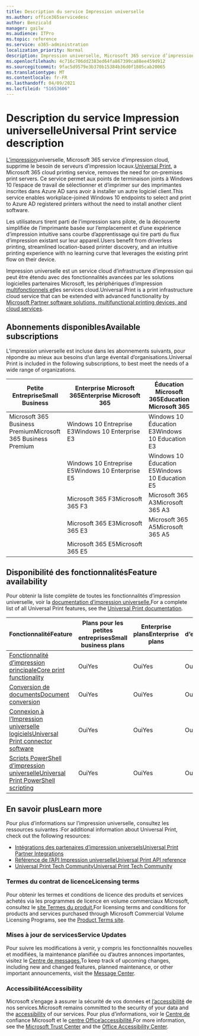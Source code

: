 ```yaml
---
title: Description du service Impression universelle
ms.author: office365servicedesc
author: Benzicald
manager: gailw
ms.audience: ITPro
ms.topic: reference
ms.service: o365-administration
localization_priority: Normal
description: Impression universelle, Microsoft 365 service d’impression cloud, supprime le besoin de serveurs d’impression locaux.
ms.openlocfilehash: 4c716c706dd2383ed64fa867399ca88ee459d912
ms.sourcegitcommit: 9fac5d9579e3b370b15384b36d0f1805cab20065
ms.translationtype: MT
ms.contentlocale: fr-FR
ms.lasthandoff: 04/09/2021
ms.locfileid: "51653606"
---
```

# <a name="universal-print-service-description"></a><span data-ttu-id="b46a2-103">Description du service Impression universelle</span><span class="sxs-lookup"><span data-stu-id="b46a2-103">Universal Print service description</span></span>

<span data-ttu-id="b46a2-104">[L’impression](https://www.microsoft.com/microsoft-365/windows/universal-print)universelle, Microsoft 365 service d’impression cloud, supprime le besoin de serveurs d’impression locaux.</span><span class="sxs-lookup"><span data-stu-id="b46a2-104">[Universal Print](https://www.microsoft.com/microsoft-365/windows/universal-print), a Microsoft 365 cloud printing service, removes the need for on-premises print servers.</span></span> <span data-ttu-id="b46a2-105">Ce service permet aux points de terminaison joints à Windows 10 l’espace de travail de sélectionner et d’imprimer sur des imprimantes inscrites dans Azure AD sans avoir à installer un autre logiciel client.</span><span class="sxs-lookup"><span data-stu-id="b46a2-105">This service enables workplace-joined Windows 10 endpoints to select and print to Azure AD registered printers without the need to install another client software.</span></span>

<span data-ttu-id="b46a2-106">Les utilisateurs tirent parti de l’impression sans pilote, de la découverte simplifiée de l’imprimante basée sur l’emplacement et d’une expérience d’impression intuitive sans courbe d’apprentissage qui tire parti du flux d’impression existant sur leur appareil.</span><span class="sxs-lookup"><span data-stu-id="b46a2-106">Users benefit from driverless printing, streamlined location-based printer discovery, and an intuitive printing experience with no learning curve that leverages the existing print flow on their device.</span></span>

<span data-ttu-id="b46a2-107">Impression universelle est un service cloud d’infrastructure d’impression qui peut être étendu avec des fonctionnalités avancées par les solutions logicielles partenaires Microsoft, les périphériques d’impression [multifonctionnels et](/universal-print/fundamentals/universal-print-partner-integrations)les services cloud.</span><span class="sxs-lookup"><span data-stu-id="b46a2-107">Universal Print is a print infrastructure cloud service that can be extended with advanced functionality by [Microsoft Partner software solutions, multifunctional printing devices, and cloud services](/universal-print/fundamentals/universal-print-partner-integrations).</span></span>

## <a name="available-subscriptions"></a><span data-ttu-id="b46a2-108">Abonnements disponibles</span><span class="sxs-lookup"><span data-stu-id="b46a2-108">Available subscriptions</span></span>

<span data-ttu-id="b46a2-109">L’impression universelle est incluse dans les abonnements suivants, pour répondre au mieux aux besoins d’un large éventail d’organisations.</span><span class="sxs-lookup"><span data-stu-id="b46a2-109">Universal Print is included in the following subscriptions, to best meet the needs of a wide range of organizations.</span></span>

| <span data-ttu-id="b46a2-110">Petite Entreprise</span><span class="sxs-lookup"><span data-stu-id="b46a2-110">Small Business</span></span>                 | <span data-ttu-id="b46a2-111">Enterprise Microsoft 365</span><span class="sxs-lookup"><span data-stu-id="b46a2-111">Enterprise Microsoft 365</span></span>     | <span data-ttu-id="b46a2-112">Éducation Microsoft 365</span><span class="sxs-lookup"><span data-stu-id="b46a2-112">Education Microsoft 365</span></span> |
|--------------------------------|------------------------------|-------------------------|
| <span data-ttu-id="b46a2-113">Microsoft 365 Business Premium</span><span class="sxs-lookup"><span data-stu-id="b46a2-113">Microsoft 365 Business Premium</span></span> | <span data-ttu-id="b46a2-114">Windows 10 Entreprise E3</span><span class="sxs-lookup"><span data-stu-id="b46a2-114">Windows 10 Enterprise E3</span></span>     | <span data-ttu-id="b46a2-115">Windows 10 Éducation E3</span><span class="sxs-lookup"><span data-stu-id="b46a2-115">Windows 10 Education E3</span></span> |
|                                | <span data-ttu-id="b46a2-116">Windows 10 Entreprise E5</span><span class="sxs-lookup"><span data-stu-id="b46a2-116">Windows 10 Enterprise E5</span></span>     | <span data-ttu-id="b46a2-117">Windows 10 Éducation E5</span><span class="sxs-lookup"><span data-stu-id="b46a2-117">Windows 10 Education E5</span></span> |
|                                | <span data-ttu-id="b46a2-118">Microsoft 365 F3</span><span class="sxs-lookup"><span data-stu-id="b46a2-118">Microsoft 365 F3</span></span>             | <span data-ttu-id="b46a2-119">Microsoft 365 A3</span><span class="sxs-lookup"><span data-stu-id="b46a2-119">Microsoft 365 A3</span></span>        |
|                                | <span data-ttu-id="b46a2-120">Microsoft 365 E3</span><span class="sxs-lookup"><span data-stu-id="b46a2-120">Microsoft 365 E3</span></span>             | <span data-ttu-id="b46a2-121">Microsoft 365 A5</span><span class="sxs-lookup"><span data-stu-id="b46a2-121">Microsoft 365 A5</span></span>        |
|                                | <span data-ttu-id="b46a2-122">Microsoft 365 E5</span><span class="sxs-lookup"><span data-stu-id="b46a2-122">Microsoft 365 E5</span></span>             |                         |

## <a name="feature-availability"></a><span data-ttu-id="b46a2-123">Disponibilité des fonctionnalités</span><span class="sxs-lookup"><span data-stu-id="b46a2-123">Feature availability</span></span>

<span data-ttu-id="b46a2-124">Pour obtenir la liste complète de toutes les fonctionnalités d’impression universelle, voir la [documentation d’impression universelle.](/universal-print/)</span><span class="sxs-lookup"><span data-stu-id="b46a2-124">For a complete list of all Universal Print features, see the [Universal Print documentation](/universal-print/).</span></span>

| <span data-ttu-id="b46a2-125">Fonctionnalité</span><span class="sxs-lookup"><span data-stu-id="b46a2-125">Feature</span></span>                                  | <span data-ttu-id="b46a2-126">Plans pour les petites entreprises</span><span class="sxs-lookup"><span data-stu-id="b46a2-126">Small business plans</span></span> | <span data-ttu-id="b46a2-127">Enterprise plans</span><span class="sxs-lookup"><span data-stu-id="b46a2-127">Enterprise plans</span></span> | <span data-ttu-id="b46a2-128">Plans d’enseignement</span><span class="sxs-lookup"><span data-stu-id="b46a2-128">Education plans</span></span> |
|------------------------------------------|----------------------|------------------|-----------------|
| [<span data-ttu-id="b46a2-129">Fonctionnalité d’impression principale</span><span class="sxs-lookup"><span data-stu-id="b46a2-129">Core print functionality</span></span>](/universal-print/)             | <span data-ttu-id="b46a2-130">Oui</span><span class="sxs-lookup"><span data-stu-id="b46a2-130">Yes</span></span>                  | <span data-ttu-id="b46a2-131">Oui</span><span class="sxs-lookup"><span data-stu-id="b46a2-131">Yes</span></span>              | <span data-ttu-id="b46a2-132">Oui</span><span class="sxs-lookup"><span data-stu-id="b46a2-132">Yes</span></span>             |
| [<span data-ttu-id="b46a2-133">Conversion de documents</span><span class="sxs-lookup"><span data-stu-id="b46a2-133">Document conversion</span></span>](/universal-print/fundamentals/universal-print-document-conversion)                  | <span data-ttu-id="b46a2-134">Oui</span><span class="sxs-lookup"><span data-stu-id="b46a2-134">Yes</span></span>                  | <span data-ttu-id="b46a2-135">Oui</span><span class="sxs-lookup"><span data-stu-id="b46a2-135">Yes</span></span>              | <span data-ttu-id="b46a2-136">Oui</span><span class="sxs-lookup"><span data-stu-id="b46a2-136">Yes</span></span>             |
| [<span data-ttu-id="b46a2-137">Connexion à l’Impression universelle logiciels</span><span class="sxs-lookup"><span data-stu-id="b46a2-137">Universal Print connector software</span></span>](/universal-print/fundamentals/universal-print-connector-overview)   | <span data-ttu-id="b46a2-138">Oui</span><span class="sxs-lookup"><span data-stu-id="b46a2-138">Yes</span></span>                  | <span data-ttu-id="b46a2-139">Oui</span><span class="sxs-lookup"><span data-stu-id="b46a2-139">Yes</span></span>              | <span data-ttu-id="b46a2-140">Oui</span><span class="sxs-lookup"><span data-stu-id="b46a2-140">Yes</span></span>             |
| [<span data-ttu-id="b46a2-141">Scripts PowerShell d’impression universelle</span><span class="sxs-lookup"><span data-stu-id="b46a2-141">Universal Print PowerShell scripting</span></span>](/universal-print/fundamentals/universal-print-powershell) | <span data-ttu-id="b46a2-142">Oui</span><span class="sxs-lookup"><span data-stu-id="b46a2-142">Yes</span></span>                  | <span data-ttu-id="b46a2-143">Oui</span><span class="sxs-lookup"><span data-stu-id="b46a2-143">Yes</span></span>              | <span data-ttu-id="b46a2-144">Oui</span><span class="sxs-lookup"><span data-stu-id="b46a2-144">Yes</span></span>             |

## <a name="learn-more"></a><span data-ttu-id="b46a2-145">En savoir plus</span><span class="sxs-lookup"><span data-stu-id="b46a2-145">Learn more</span></span>

<span data-ttu-id="b46a2-146">Pour plus d’informations sur l’impression universelle, consultez les ressources suivantes :</span><span class="sxs-lookup"><span data-stu-id="b46a2-146">For additional information about Universal Print, check out the following resources:</span></span>

- [<span data-ttu-id="b46a2-147">Intégrations des partenaires d’impression universels</span><span class="sxs-lookup"><span data-stu-id="b46a2-147">Universal Print Partner Integrations</span></span>](/universal-print/fundamentals/universal-print-partner-integrations)
- [<span data-ttu-id="b46a2-148">Référence de l’API Impression universelle</span><span class="sxs-lookup"><span data-stu-id="b46a2-148">Universal Print API reference</span></span>](/graph/universal-print-concept-overview)
- [<span data-ttu-id="b46a2-149">Universal Print Tech Community</span><span class="sxs-lookup"><span data-stu-id="b46a2-149">Universal Print Tech Community</span></span>](https://techcommunity.microsoft.com/t5/universal-print/ct-p/UniversalPrint)

### <a name="licensing-terms"></a><span data-ttu-id="b46a2-150">Termes du contrat de licence</span><span class="sxs-lookup"><span data-stu-id="b46a2-150">Licensing terms</span></span>

<span data-ttu-id="b46a2-151">Pour obtenir les termes et conditions de licence des produits et services achetés via les programmes de licence en volume commerciaux Microsoft, consultez le [site Termes du produit.](https://www.microsoft.com/licensing/terms/)</span><span class="sxs-lookup"><span data-stu-id="b46a2-151">For licensing terms and conditions for products and services purchased through Microsoft Commercial Volume Licensing Programs, see the [Product Terms site](https://www.microsoft.com/licensing/terms/).</span></span> 

### <a name="service-updates"></a><span data-ttu-id="b46a2-152">Mises à jour de services</span><span class="sxs-lookup"><span data-stu-id="b46a2-152">Service Updates</span></span>

<span data-ttu-id="b46a2-153">Pour suivre les modifications à venir, y compris les fonctionnalités nouvelles et modifiées, la maintenance planifiée ou d’autres annonces importantes, visitez le [Centre de messages.](/microsoft-365/admin/manage/message-center)</span><span class="sxs-lookup"><span data-stu-id="b46a2-153">To keep track of upcoming changes, including new and changed features, planned maintenance, or other important announcements, visit the [Message Center](/microsoft-365/admin/manage/message-center).</span></span>

### <a name="accessibility"></a><span data-ttu-id="b46a2-154">Accessibilité</span><span class="sxs-lookup"><span data-stu-id="b46a2-154">Accessibility</span></span>

<span data-ttu-id="b46a2-155">Microsoft s’engage à assurer la sécurité de vos données et [l’accessibilité](https://www.microsoft.com/trust-center/compliance/accessibility) de nos services.</span><span class="sxs-lookup"><span data-stu-id="b46a2-155">Microsoft remains committed to the security of your data and the [accessibility](https://www.microsoft.com/trust-center/compliance/accessibility) of our services.</span></span> <span data-ttu-id="b46a2-156">Pour plus d’informations, voir le [Centre de](https://www.microsoft.com/trust-center) confiance Microsoft et le [centre Office’accessibilité.](https://support.microsoft.com/topic/office-accessibility-center-resources-for-people-with-disabilities-ecab0fcf-d143-4fe8-a2ff-6cd596bddc6d)</span><span class="sxs-lookup"><span data-stu-id="b46a2-156">For more information, see the [Microsoft Trust Center](https://www.microsoft.com/trust-center) and the [Office Accessibility Center](https://support.microsoft.com/topic/office-accessibility-center-resources-for-people-with-disabilities-ecab0fcf-d143-4fe8-a2ff-6cd596bddc6d).</span></span>